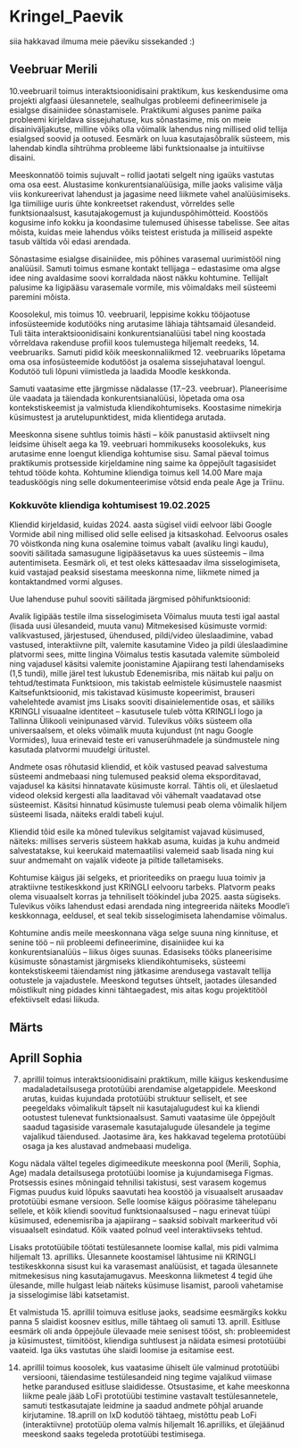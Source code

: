 # Kringel_Paevik
siia hakkavad ilmuma meie päeviku sissekanded :)

## Veebruar Merili
10.veebruaril toimus interaktsioonidisaini praktikum, kus keskendusime oma projekti algfaasi ülesannetele, sealhulgas probleemi defineerimisele ja esialgse disainiidee sõnastamisele. Praktikumi alguses panime paika probleemi kirjeldava sissejuhatuse, kus sõnastasime, mis on meie disainiväljakutse, milline võiks olla võimalik lahendus ning millised olid tellija esialgsed soovid ja ootused. Eesmärk on luua kasutajasõbralik süsteem, mis lahendab kindla sihtrühma probleeme läbi funktsionaalse ja intuitiivse disaini.

Meeskonnatöö toimis sujuvalt – rollid jaotati selgelt ning igaüks vastutas oma osa eest. Alustasime konkurentsianalüüsiga, mille jaoks valisime välja viis konkureerivat lahendust ja jagasime need liikmete vahel analüüsimiseks. Iga tiimiliige uuris ühte konkreetset rakendust, võrreldes selle funktsionaalsust, kasutajakogemust ja kujunduspõhimõtteid. Koostöös kogusime info kokku ja koondasime tulemused ühisesse tabelisse. See aitas mõista, kuidas meie lahendus võiks teistest eristuda ja milliseid aspekte tasub vältida või edasi arendada.

Sõnastasime esialgse disainiidee, mis põhines varasemal uurimistööl ning analüüsil. Samuti toimus esmane kontakt tellijaga – edastasime oma algse idee ning avaldasime soovi korraldada näost näkku kohtumine. Tellijalt palusime ka ligipääsu varasemale vormile, mis võimaldaks meil süsteemi paremini mõista.

Koosolekul, mis toimus 10. veebruaril, leppisime kokku tööjaotuse infosüsteemide kodutööks ning arutasime lähiaja tähtsamaid ülesandeid. Tuli täita interaktsioonidisaini konkurentsianalüüsi tabel ning koostada võrreldava rakenduse profiil koos tulemustega hiljemalt reedeks, 14. veebruariks. Samuti pidid kõik meeskonnaliikmed 12. veebruariks lõpetama oma osa infosüsteemide kodutööst ja osalema sissejuhataval loengul. Kodutöö tuli lõpuni viimistleda ja laadida Moodle keskkonda.

Samuti vaatasime ette järgmisse nädalasse (17.–23. veebruar). Planeerisime üle vaadata ja täiendada konkurentsianalüüsi, lõpetada oma osa kontekstiskeemist ja valmistuda kliendikohtumiseks. Koostasime nimekirja küsimustest ja arutelupunktidest, mida klientidega arutada.

Meeskonna sisene suhtlus toimis hästi – kõik panustasid aktiivselt ning leidsime ühiselt aega ka 19. veebruari hommikuseks koosolekuks, kus arutasime enne loengut kliendiga kohtumise sisu. Samal päeval toimus praktikumis protsesside kirjeldamine ning saime ka õppejõult tagasisidet tehtud tööde kohta. Kohtumine kliendiga toimus kell 14.00 Mare maja teadusköögis ning selle dokumenteerimise võtsid enda peale Age ja Triinu.


### Kokkuvõte kliendiga kohtumisest 19.02.2025
Kliendid kirjeldasid, kuidas 2024. aasta sügisel viidi eelvoor läbi Google Vormide abil ning millised olid selle eelised ja kitsaskohad. Eelvoorus osales 70 võistkonda ning kuna osalemine toimus vabalt (avaliku lingi kaudu), sooviti säilitada samasugune ligipääsetavus ka uues süsteemis – ilma autentimiseta. Eesmärk oli, et test oleks kättesaadav ilma sisselogimiseta, kuid vastajad peaksid sisestama meeskonna nime, liikmete nimed ja kontaktandmed vormi alguses.

Uue lahenduse puhul sooviti säilitada järgmised põhifunktsioonid:

Avalik ligipääs testile ilma sisselogimiseta
Võimalus muuta testi igal aastal (lisada uusi ülesandeid, muuta vanu)
Mitmekesised küsimuste vormid: valikvastused, järjestused, ühendused, pildi/video üleslaadimine, vabad vastused, interaktiivne pilt, valemite kasutamine
Video ja pildi üleslaadimine platvormi sees, mitte lingina
Võimalus testis kasutada valemite sümboleid ning vajadusel käsitsi valemite joonistamine
Ajapiirang testi lahendamiseks (1,5 tundi), mille järel test lukustub
Edenemisriba, mis näitab kui palju on tehtud/testimata
Funktsioon, mis takistab eelmistele küsimustele naasmist
Kaitsefunktsioonid, mis takistavad küsimuste kopeerimist, brauseri vahelehtede avamist jms
Lisaks sooviti disainielementide osas, et säiliks KRINGLI visuaalne identiteet – kasutusele tuleb võtta KRINGLI logo ja Tallinna Ülikooli veinipunased värvid. Tulevikus võiks süsteem olla universaalsem, et oleks võimalik muuta kujundust (nt nagu Google Vormides), luua erinevaid teste eri vanuserühmadele ja sündmustele ning kasutada platvormi muudelgi üritustel.

Andmete osas rõhutasid kliendid, et kõik vastused peavad salvestuma süsteemi andmebaasi ning tulemused peaksid olema eksporditavad, vajadusel ka käsitsi hinnatavate küsimuste korral. Tähtis oli, et üleslaetud videod oleksid kergesti alla laaditavad või vähemalt vaadatavad otse süsteemist. Käsitsi hinnatud küsimuste tulemusi peab olema võimalik hiljem süsteemi lisada, näiteks eraldi tabeli kujul.

Kliendid tõid esile ka mõned tulevikus selgitamist vajavad küsimused, näiteks: millises serveris süsteem hakkab asuma, kuidas ja kuhu andmeid salvestatakse, kui keerukaid matemaatilisi valemeid saab lisada ning kui suur andmemaht on vajalik videote ja piltide talletamiseks.

Kohtumise käigus jäi selgeks, et prioriteediks on praegu luua toimiv ja atraktiivne testikeskkond just KRINGLI eelvooru tarbeks. Platvorm peaks olema visuaalselt korras ja tehniliselt töökindel juba 2025. aasta sügiseks. Tulevikus võiks lahendust edasi arendada ning integreerida näiteks Moodle’i keskkonnaga, eeldusel, et seal tekib sisselogimiseta lahendamise võimalus.

Kohtumine andis meile meeskonnana väga selge suuna ning kinnituse, et senine töö – nii probleemi defineerimine, disainiidee kui ka konkurentsianalüüs – liikus õiges suunas. Edasiseks tööks planeerisime küsimuste sõnastamist järgmiseks kliendikohtumiseks, süsteemi kontekstiskeemi täiendamist ning jätkasime arendusega vastavalt tellija ootustele ja vajadustele. Meeskond tegutses ühtselt, jaotades ülesanded mõistlikult ning pidades kinni tähtaegadest, mis aitas kogu projektitööl efektiivselt edasi liikuda.

## Märts

## Aprill Sophia
7. aprillil toimus interaktsioonidisaini praktikum, mille käigus keskendusime madaladetailsusega prototüübi arendamise algetappidele. Meeskond arutas, kuidas kujundada prototüübi struktuur selliselt, et see peegeldaks võimalikult täpselt nii kasutajalugudest kui ka kliendi ootustest tulenevat funktsionaalsust.
Samuti vaatasime üle õppejõult saadud tagasiside varasemale kasutajalugude ülesandele ja tegime vajalikud täiendused. Jaotasime ära, kes hakkavad tegelema prototüübi osaga ja kes alustavad andmebaasi mudeliga.

Kogu nädala vältel tegeles digimeedikute meeskonna pool (Merili, Sophia, Age) madala detailsusega prototüübi loomise ja kujundamisega Figmas. 
Protsessis esines mõningaid tehnilisi takistusi, sest varasem kogemus Figmas puudus kuid lõpuks saavutati hea koostöö ja visuaalselt arusaadav prototüübi esmane versioon. Selle loomise käigus pöörasime tähelepanu sellele, et kõik kliendi soovitud funktsionaalsused – nagu erinevat tüüpi küsimused, edenemisriba ja ajapiirang – saaksid sobivalt markeeritud või visuaalselt esindatud. Kõik vaated polnud veel interaktiivseks tehtud. 

Lisaks prototüübile töötati testülesannete loomise kallal, mis pidi valmima hiljemalt 13. aprilliks. Ülesannete koostamisel lähtusime nii KRINGLI testikeskkonna sisust kui ka varasemast analüüsist, et tagada ülesannete mitmekesisus ning kasutajamugavus. 
Meeskonna liikmetest 4 tegid ühe ülesande, mille hulgast leiab näiteks küsimuse lisamist, parooli vahetamise ja sisselogimise läbi katsetamist. 

Et valmistuda 15. aprillil toimuva esitluse jaoks, seadsime eesmärgiks kokku panna 5 slaidist koosnev esitlus, mille tähtaeg oli samuti 13. aprill. Esitluse eesmärk oli anda õppejõule ülevaade meie senisest tööst, sh: probleemidest ja küsimustest, tiimitööst, kliendiga suhtlusest ja näidata esimesi prototüübi vaateid. Iga üks vastutas ühe slaidi loomise ja esitamise eest. 

14. aprillil toimus koosolek, kus vaatasime ühiselt üle valminud prototüübi versiooni, täiendasime testülesandeid ning tegime vajalikud viimase hetke parandused esitluse slaididesse. Otsustasime, et kahe meeskonna liikme peale jääb LoFi prototüübi testimine vastavalt testülesannetele, samuti testkasutajate leidmine  ja saadud andmete põhjal aruande kirjutamine. 18.aprill on IxD kodutöö tähtaeg, mistõttu peab LoFi (interaktiivne) prototüüp olema valmis hiljemalt 16.aprilliks, et ülejäänud meeskond saaks tegeleda prototüübi testimisega.



